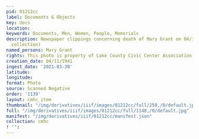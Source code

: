 ```yaml
---
pid: 01212cc
label: Documents & Objects
key: docs
location: 
keywords: Documents, Men, Women, People, Memorials
description: Newspaper clippings concerning death of Mary Grant on 04/11/1941 (Mitchell
  collection)
named_persons: Mary Grant
rights: This photo is property of Lake County Civic Center Association.
creation_date: 04/11/1941
ingest_date: '2021-03-30'
latitude: 
longitude: 
format: Photo
source: Scanned Negative
order: '1139'
layout: cmhc_item
thumbnail: "/img/derivatives/iiif/images/01212cc/full/250,/0/default.jpg"
full: "/img/derivatives/iiif/images/01212cc/full/1140,/0/default.jpg"
manifest: "/img/derivatives/iiif/01212cc/manifest.json"
collection: cmhc
! '': 
---
```

